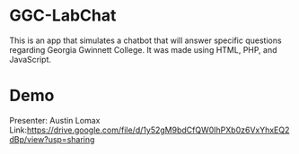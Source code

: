 # GGC-LabChat
This is an app that simulates a chatbot that will answer specific questions regarding Georgia Gwinnett College. It was made using HTML, PHP, and JavaScript.

# Demo
Presenter: Austin Lomax <br/>
Link:https://drive.google.com/file/d/1y52gM9bdCfQW0IhPXb0z6VxYhxEQ2dBp/view?usp=sharing
